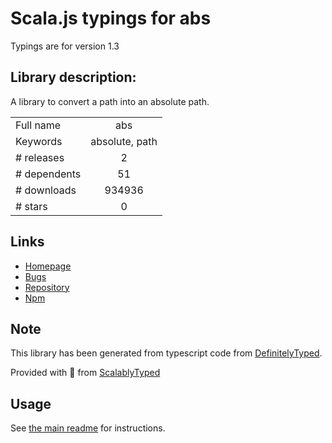 
# Scala.js typings for abs

Typings are for version 1.3

## Library description:
A library to convert a path into an absolute path.

|                    |                 |
| ------------------ | :-------------: |
| Full name          | abs |
| Keywords           | absolute, path |
| # releases         | 2 |
| # dependents       | 51 |
| # downloads        | 934936 |
| # stars            | 0 |

## Links
- [Homepage](https://github.com/IonicaBizau/abs)
- [Bugs](https://github.com/IonicaBizau/abs/issues)
- [Repository](https://github.com/IonicaBizau/abs)
- [Npm](https://www.npmjs.com/package/abs)
    


## Note
This library has been generated from typescript code from [DefinitelyTyped](https://definitelytyped.org).

Provided with :purple_heart: from [ScalablyTyped](https://github.com/oyvindberg/ScalablyTyped)

## Usage
See [the main readme](../../readme.md) for instructions.



